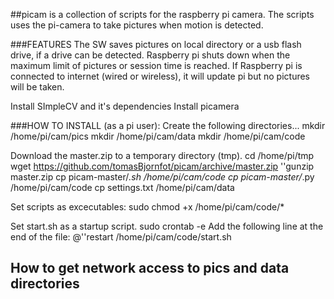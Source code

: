 ##picam is a collection of scripts for the raspberry pi camera. The scripts uses the pi-camera to take pictures when motion is detected.

###FEATURES
The SW saves pictures on local directory or a usb flash drive, if a drive can be detected.
Raspberry pi shuts down when the maximum limit of pictures or session time is reached.
If Raspberry pi is connected to internet (wired or wireless), it will update pi but no pictures will be taken.

Install SImpleCV and it's dependencies
Install picamera 

###HOW TO INSTALL (as a pi user):
Create the following directories...
mkdir /home/pi/cam/pics
mkdir /home/pi/cam/data
mkdir /home/pi/cam/code

Download the master.zip to a temporary directory (tmp). 
cd /home/pi/tmp
wget https://github.com/tomasBjornfot/picam/archive/master.zip
''gunzip  master.zip
cp picam-master/*.sh /home/pi/cam/code
cp picam-master/*.py /home/pi/cam/code
cp settings.txt /home/pi/cam/data

Set scripts as excecutables:
sudo chmod +x /home/pi/cam/code/*

Set start.sh as a startup script. sudo crontab -e 
Add the following line at the end of the file: @''restart /home/pi/cam/code/start.sh 

## How to get network access to pics and data directories
